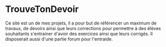 # TrouveTonDevoir
Ce site est un de mes projets, il a pour but de référencer un maximum de travaux, de devoirs ainsi que leurs corrections pour permettre à des élèves souhaitants s'entrainer d'avoir des exercices ainsi que leurs corrigés. Il disposerait aussi d'une partie forum pour l'entraide.
